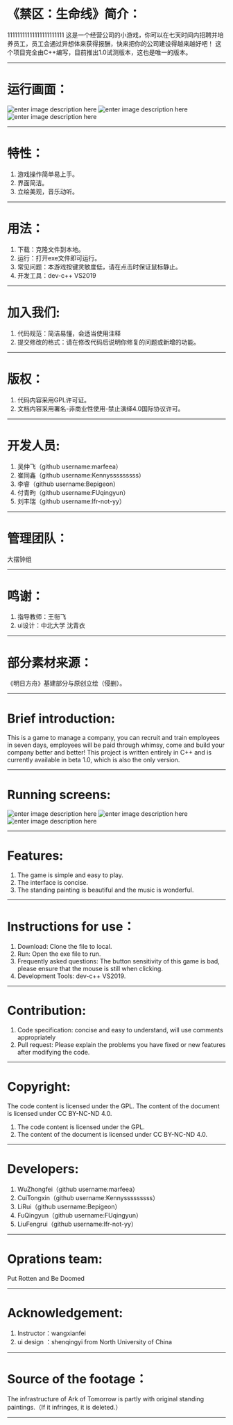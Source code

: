 ﻿# 《禁区：生命线》简介：
11111111111111111111111
这是一个经营公司的小游戏，你可以在七天时间内招聘并培养员工，员工会通过异想体来获得报酬，快来把你的公司建设得越来越好吧！
这个项目完全由C++编写，目前推出1.0试测版本，这也是唯一的版本。
***
# 运行画面：
![enter image description here](https://pic2.zhimg.com/80/v2-e9302488cf67e7f65f509b2ea2cc63af_r.jpg)
![enter image description here](https://pic4.zhimg.com/80/v2-c9f292e1dfb3508b6a8f8788480c1983_r.jpg)
![enter image description here](https://pic1.zhimg.com/80/v2-61cf07afd19c5b374dffdde810b08da8_r.jpg)
***
# 特性：
1. 游戏操作简单易上手。
2. 界面简洁。
3. 立绘美观，音乐动听。
***
# 用法：
1. 下载：克隆文件到本地。
2. 运行：打开exe文件即可运行。
3. 常见问题：本游戏按键灵敏度低，请在点击时保证鼠标静止。
4. 开发工具：dev-c++ VS2019
***
# 加入我们:
1. 代码规范：简洁易懂，会适当使用注释
2. 提交修改的格式：请在修改代码后说明你修复的问题或新增的功能。
***
# 版权：
1. 代码内容采用GPL许可证。
2. 文档内容采用署名-非商业性使用-禁止演绎4.0国际协议许可。
***
# 开发人员:
1. 吴仲飞（github username:marfeea）
2. 崔同鑫（github username:Kennysssssssss）
3. 李睿（github username:Bepigeon）
4. 付青昀（github username:FUqingyun）
5. 刘丰瑞（github username:lfr-not-yy）
***
# 管理团队：
大摆钟组
***
# 鸣谢：
1. 指导教师：王衔飞
2.  ui设计：中北大学 沈青衣
***
# 部分素材来源：
《明日方舟》基建部分与原创立绘（侵删）。
***
# Brief introduction:
This is a game to manage a company, you can recruit and train employees in seven days, employees will be paid through whimsy, come and build your company better and better!
This project is written entirely in C++ and is currently available in beta 1.0, which is also the only version.
***
# Running screens:
![enter image description here](https://pic2.zhimg.com/80/v2-e9302488cf67e7f65f509b2ea2cc63af_r.jpg)
![enter image description here](https://pic4.zhimg.com/80/v2-c9f292e1dfb3508b6a8f8788480c1983_r.jpg)
![enter image description here](https://pic1.zhimg.com/80/v2-61cf07afd19c5b374dffdde810b08da8_r.jpg)
***
# Features:
1. The game is simple and easy to play.
2. The interface is concise.
3. The standing painting is beautiful and the music is wonderful.
***
# Instructions for use：
1. Download: Clone the file to local.
2. Run: Open the exe file to run.
3. Frequently asked questions: The button sensitivity of this game is bad, please ensure that the mouse is still when clicking.
4. Development Tools: dev-c++ VS2019.
***
# Contribution:
1. Code specification: concise and easy to understand, will use comments appropriately
2. Pull request: Please explain the problems you have fixed or new features after modifying the code.
***
# Copyright:
The code content is licensed under the GPL.
The content of the document is licensed under CC BY-NC-ND 4.0.
1. The code content is licensed under the GPL.
2. The content of the document is licensed under CC BY-NC-ND 4.0.
***
# Developers:
1. WuZhongfei（github username:marfeea）
2. CuiTongxin（github username:Kennysssssssss） 
3. LiRui（github username:Bepigeon）
4. FuQingyun（github username:FUqingyun）
5. LiuFengrui（github username:lfr-not-yy）
***
# Oprations team:
Put Rotten and Be Doomed
***
# Acknowledgement:
1. Instructor：wangxianfei
2. ui design ：shenqingyi from North University of China

***
# Source of the footage：
The infrastructure of Ark of Tomorrow is partly with original standing paintings.（If it infringes, it is deleted.）
***
